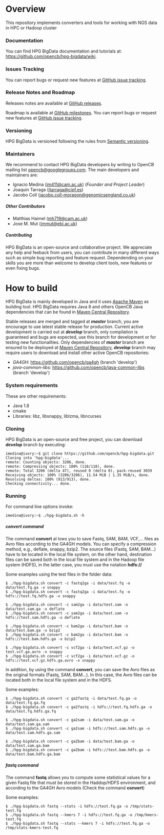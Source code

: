# Overview
This repository implements converters and tools for working with NGS data in HPC or Hadoop cluster

### Documentation
You can find HPG BigData documentation and tutorials at: https://github.com/opencb/hpg-bigdata/wiki.

### Issues Tracking
You can report bugs or request new features at [GitHub issue tracking](https://github.com/opencb/hpg-bigdata/issues).

### Release Notes and Roadmap
Releases notes are available at [GitHub releases](https://github.com/opencb/hpg-bigdata/releases).

Roadmap is available at [GitHub milestones](https://github.com/opencb/hpg-bigdata/milestones). You can report bugs or request new features at [GitHub issue tracking](https://github.com/opencb/hpg-bigdata/issues).

### Versioning
HPG BigData is versioned following the rules from [Semantic versioning](http://semver.org/).

### Maintainers
We recommend to contact HPG BigData developers by writing to OpenCB mailing list opencb@googlegroups.com. The main developers and maintainers are:
* Ignacio Medina (im411@cam.ac.uk) (_Founder and Project Leader_)
* Joaquin Tarraga (jtarraga@cipf.es)
* Jacobo Coll (jacobo.coll-moragon@genomicsengland.co.uk)

##### Other Contributors
* Matthias Haimel (mh719@cam.ac.uk)
* Jose M. Mut (jmmut@ebi.ac.uk)

##### Contributing
HPG BigData is an open-source and collaborative project. We appreciate any help and feeback from users, you can contribute in many different ways such as simple bug reporting and feature request. Dependending on your skills you are more than welcome to develop client tools, new features or even fixing bugs.


# How to build
HPG BigData is mainly developed in Java and it uses [Apache Maven](http://maven.apache.org/) as building tool. HPG BigData requires Java 8 and others OpenCB Java dependencies that can be found in [Maven Central Repository](http://search.maven.org/).

Stable releases are merged and tagged at **_master_** branch, you are encourage to use latest stable release for production. Current active development is carried out at **_develop_** branch, only compilation is guaranteed and bugs are expected, use this branch for development or for testing new functionalities. Only dependencies of **_master_** branch are ensured to be deployed at [Maven Central Repository](http://search.maven.org/), **_develop_** branch may require users to download and install other active OpenCB repositories:
* _GA4GH_: https://github.com/opencb/ga4gh (branch 'develop')
* _java-common-libs_: https://github.com/opencb/java-common-libs (branch 'develop')

### System requirements
These are other requirements:

* Java 1.8
* cmake
* Libraries: libz, libsnappy, liblzma, libncurses


### Cloning
HPG BigData is an open-source and free project, you can download **_develop_** branch by executing:

    imedina@ivory:~$ git clone https://github.com/opencb/hpg-bigdata.git
    Cloning into 'hpg-bigdata'...
    remote: Counting objects: 3206, done.
    remote: Compressing objects: 100% (118/118), done.
    remote: Total 3206 (delta 47), reused 0 (delta 0), pack-reused 3039
    Receiving objects: 100% (3206/3206), 11.54 MiB | 1.35 MiB/s, done.
    Resolving deltas: 100% (913/913), done.
    Checking connectivity... done.


### Running
For command line options invoke:

    imedina@ivory:~$ ./hpg-bigdata.sh -h


##### _convert_ command
The command **convert** al lows you to save Fastq, SAM, BAM, VCF,... files as Avro files according to the GA4GH models. You can specify a compression method, e.g., deflate, snappy, bzip2.
The source files (Fastq, SAM, BAM...) have to be located in the local file system, on the other hand, destination files can be saved both in the local file system and in the Hadoop file system (HDFS), in the latter case, you must use the notation **hdfs://**
  
  Some examples using the test files in the folder data:
   
    $ ./hpg-bigdata.sh convert -c fastq2ga -i data/test.fq -o data/test.fq.ga -x snappy
    $ ./hpg-bigdata.sh convert -c fastq2ga -i data/test.fq -o hdfs://test.fq.hdfs.ga -x snappy
    
    $ ./hpg-bigdata.sh convert -c sam2ga -i data/test.sam -o data/test.sam.ga -x deflate
    $ ./hpg-bigdata.sh convert -c sam2ga -i data/test.sam -o hdfs://test.sam.hdfs.ga -x deflate
    
    $ ./hpg-bigdata.sh convert -c bam2ga -i data/test.bam -o data/test.bam.ga -x bzip2
    $ ./hpg-bigdata.sh convert -c bam2ga -i data/test.bam -o hdfs://test.bam.hdfs.ga -x bzip2

    $ ./hpg-bigdata.sh convert -c vcf2ga -i data/test.vcf.gz -o test.vcf.ga.avro -x snappy
    $ ./hpg-bigdata.sh convert -c vcf2ga -i data/test.vcf.gz -o hdfs://test.vcf.gz.hdfs.ga.avro -x snappy

  In addition, by using the command **convert**, you can save the Avro files as the original formats (Fastq, SAM, BAM...). In this case, the Avro files can be located both in the local file system and in the HDFS. 
  
  Some examples:
   
    $ ./hpg-bigdata.sh convert -c ga2fastq -i data/test.fq.ga -o data/test.fq.ga.fq
    $ ./hpg-bigdata.sh convert -c ga2fastq -i hdfs://test.fq.hdfs.ga -o data/test.fq.hdfs.ga.fq 
    
    $ ./hpg-bigdata.sh convert -c ga2sam -i data/test.sam.ga -o data/test.sam.ga.sam
    $ ./hpg-bigdata.sh convert -c ga2sam -i hdfs://test.sam.hdfs.ga -o data/test.sam.hdfs.ga.sam
    
    $ ./hpg-bigdata.sh convert -c ga2bam -i data/test.bam.ga -o data/test.sam.ga.bam
    $ ./hpg-bigdata.sh convert -c ga2bam -i hdfs://test.bam.hdfs.ga -o data/test.bam.hdfs.ga.bam
   

##### _fastq_ command
  The command **fastq** allows you to compute some statistical values for a given Fastq file that must be stored in the Haddop/HDFS environment, and according to the GA4GH Avro models (Check the command **convert**)
  
  Some examples:
   
    $ ./hpg-bigdata.sh fastq --stats -i hdfs://test.fq.ga -o /tmp/stats-test.fq
    $ ./hpg-bigdata.sh fastq --kmers 7 -i hdfs://test.fq.ga -o /tmp/kmers-test.fq
    $ ./hpg-bigdata.sh fastq --stats --kmers 7 -i hdfs://test.fq.ga -o /tmp/stats-kmers-test.fq
    
